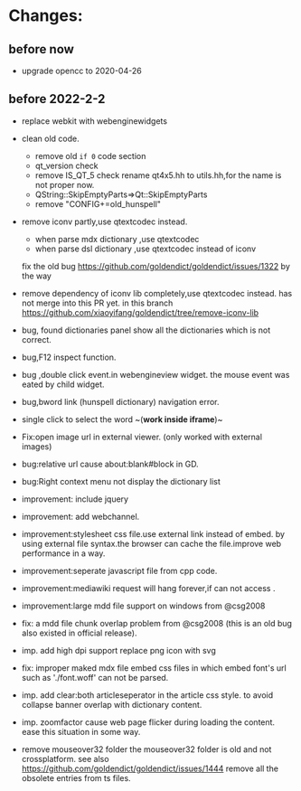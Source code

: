 # Changes:

## before now
- upgrade opencc to 2020-04-26


## before 2022-2-2
-  replace webkit with webenginewidgets
-    clean old code.
      -  remove old `if 0` code section 
      -  qt_version check 
      -  remove IS_QT_5 check
           rename qt4x5.hh to utils.hh,for the name is not proper now.
      - QString::SkipEmptyParts=>Qt::SkipEmptyParts
      - remove "CONFIG+=old_hunspell" 
-  remove iconv partly,use qtextcodec instead.
      - when parse mdx dictionary ,use qtextcodec
      - when parse dsl dictionary ,use qtextcodec instead of iconv
      
      fix the old bug https://github.com/goldendict/goldendict/issues/1322 by the way
-   remove dependency of iconv lib completely,use qtextcodec instead. has not merge into this PR yet. in this branch https://github.com/xiaoyifang/goldendict/tree/remove-iconv-lib
-   bug, found dictionaries panel show all the dictionaries  which is not correct.
-  bug,F12 inspect function.
-  bug ,double click event.in webengineview widget. the mouse event was eated by child widget.
- bug,bword link (hunspell dictionary) navigation error.
- single click to select the word ~(**work inside  iframe**)~
- Fix:open image url in external viewer.  (only worked with external images)
- bug:relative url cause about:blank#block in GD.
- bug:Right context menu not  display the dictionary list 
- improvement: include jquery 
- improvement: add webchannel.
- improvement:stylesheet css file.use external link instead of embed. 
by using external file syntax.the browser can cache the file.improve web performance in a way.
- improvement:seperate javascript file from cpp code.
- improvement:mediawiki request will hang forever,if can not access .
- improvement:large mdd file support on windows from @csg2008
- fix: a mdd file chunk overlap problem from @csg2008 (this is an old bug also existed in official release).
- imp. add high dpi support replace png icon with svg 
- fix: improper maked mdx file embed css files in which embed font's url such as './font.woff' can not be parsed.
- imp. add clear:both articleseperator in the article css style. to avoid collapse banner overlap with dictionary content.
- imp. zoomfactor cause web page flicker during loading the content. ease this situation in some way.
- remove mouseover32 folder
  the mouseover32 folder is old and not crossplatform. see also https://github.com/goldendict/goldendict/issues/1444
  remove all the obsolete entries from ts files.
